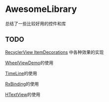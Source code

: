 # AwesomeLibrary
总结了一些比较好用的控件和库

## TODO
[RecyclerView ItemDecorations](https://github.com/bleeding182/recyclerviewItemDecorations)
中各种效果的实现

[WheelViewDemo](https://github.com/JustinRoom/WheelViewDemo)的使用

[TimeLine](https://github.com/vivian8725118/TimeLine)的使用

[RxBinding](https://github.com/JakeWharton/RxBinding)的使用

[HTextView](https://github.com/hanks-zyh/HTextView)的使用